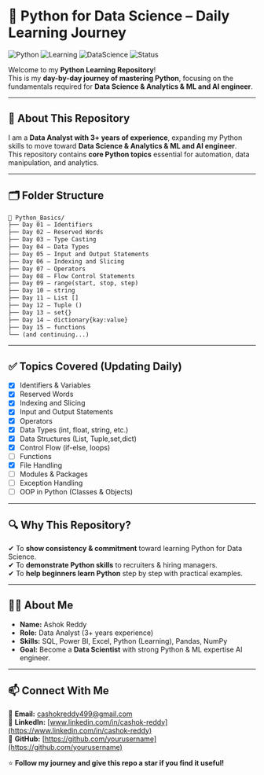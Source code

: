 # 🚀 Python for Data Science – Daily Learning Journey  

![Python](https://img.shields.io/badge/Python-3.x-blue?logo=python)
![Learning](https://img.shields.io/badge/Learning-Daily-green)
![DataScience](https://img.shields.io/badge/DataScience-Path-orange)
![Status](https://img.shields.io/badge/Status-In%20Progress-yellow)

Welcome to my **Python Learning Repository**!  
This is my **day-by-day journey of mastering Python**, focusing on the fundamentals required for **Data Science & Analytics & ML and AI engineer**.  

---

## 📌 About This Repository  
I am a **Data Analyst with 3+ years of experience**, expanding my Python skills to move toward **Data Science & Analytics & ML and AI engineer**.  
This repository contains **core Python topics** essential for automation, data manipulation, and analytics.  

---

## 🗂 Folder Structure  
```markdown
📁 Python_Basics/
├── Day 01 – Identifiers
├── Day 02 – Reserved Words
├── Day 03 – Type Casting
├── Day 04 – Data Types
├── Day 05 – Input and Output Statements
├── Day 06 – Indexing and Slicing
├── Day 07 – Operators
├── Day 08 – Flow Control Statements
├── Day 09 – range(start, stop, step)
├── Day 10 – string
├── Day 11 – List []
├── Day 12 – Tuple ()
├── Day 13 – set{}
├── Day 14 – dictionary{kay:value}
├── Day 15 – functions
└── (and continuing...)
``` 

---

## ✅ Topics Covered (Updating Daily)  
- [x] Identifiers & Variables  
- [x] Reserved Words  
- [x] Indexing and Slicing  
- [x] Input and Output Statements  
- [x] Operators  
- [x] Data Types (int, float, string, etc.)  
- [x] Data Structures (List, Tuple,set,dict)  
- [x] Control Flow (if-else, loops)  
- [ ] Functions  
- [x] File Handling  
- [ ] Modules & Packages  
- [ ] Exception Handling  
- [ ] OOP in Python (Classes & Objects)  

---

## 🔍 Why This Repository?  
✔ To **show consistency & commitment** toward learning Python for Data Science.  
✔ To **demonstrate Python skills** to recruiters & hiring managers.  
✔ To **help beginners learn Python** step by step with practical examples.  

---

## 👨‍💻 About Me  
- **Name:** Ashok Reddy  
- **Role:** Data Analyst (3+ years experience)  
- **Skills:** SQL, Power BI, Excel, Python (Learning), Pandas, NumPy  
- **Goal:** Become a **Data Scientist** with strong Python & ML expertise AI engineer.

---

## 📫 Connect With Me  
📧 **Email:** [cashokreddy499@gmail.com](mailto:cashokreddy499@gmail.com)  
📌 **LinkedIn:** [www.linkedin.com/in/cashok-reddy](https://www.linkedin.com/in/cashok-reddy)  
📂 **GitHub:** [https://github.com/yourusername](https://github.com/yourusername)  

⭐ **Follow my journey and give this repo a star if you find it useful!**  
